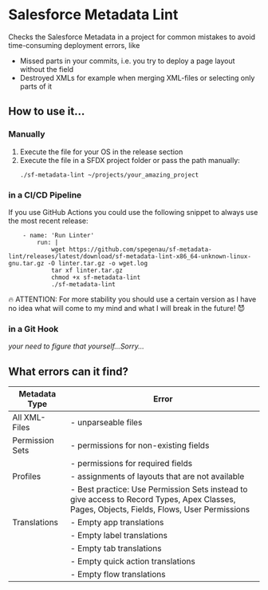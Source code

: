 # Salesforce Metadata Lint

Checks the Salesforce Metadata in a project for common mistakes to avoid time-consuming deployment errors, like

- Missed parts in your commits, i.e. you try to deploy a page layout without the field
- Destroyed XMLs for example when merging XML-files or selecting only parts of it

## How to use it...

### Manually

1. Execute the file for your OS in the release section
2. Execute the file in a SFDX project folder or pass the path manually:
   ```
   ./sf-metadata-lint ~/projects/your_amazing_project
   ```

### in a CI/CD Pipeline

If you use GitHub Actions you could use the following snippet to always use the most recent release:

```
    - name: 'Run Linter'
        run: |
            wget https://github.com/spegenau/sf-metadata-lint/releases/latest/download/sf-metadata-lint-x86_64-unknown-linux-gnu.tar.gz -O linter.tar.gz -o wget.log
            tar xf linter.tar.gz
            chmod +x sf-metadata-lint
            ./sf-metadata-lint
```

🔥 ATTENTION: For more stability you should use a certain version as I have no idea what will come to my mind and what I will break in the future! 😈

### in a Git Hook

_your need to figure that yourself...Sorry..._

## What errors can it find?

| Metadata Type   | Error                                                                                                                                      |
| --------------- | ------------------------------------------------------------------------------------------------------------------------------------------ |
| All XML-Files   | - unparseable files                                                                                                                        |
| Permission Sets | - permissions for non-existing fields                                                                                                      |
|                 | - permissions for required fields                                                                                                          |
| Profiles        | - assignments of layouts that are not available                                                                                            |
|                 | - Best practice: Use Permission Sets instead to give access to Record Types, Apex Classes, Pages, Objects, Fields, Flows, User Permissions |
| Translations    | - Empty app translations                                                                                                                   |
|                 | - Empty label translations                                                                                                                 |
|                 | - Empty tab translations                                                                                                                   |
|                 | - Empty quick action translations                                                                                                          |
|                 | - Empty flow translations                                                                                                                  |
